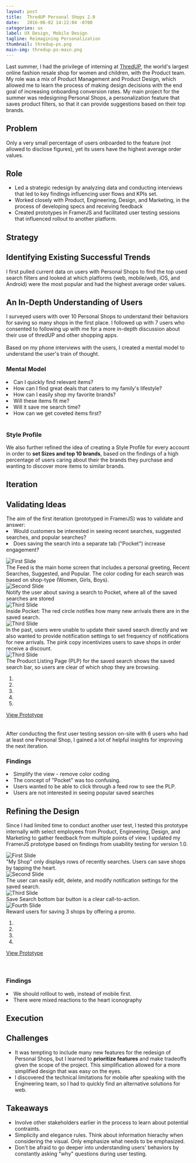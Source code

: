 ```yaml
---
layout: post
title:  ThredUP Personal Shops 2.0
date:   2016-06-02 14:22:04 -0700
categories: ux
label: UX Design, Mobile Design
tagline: Reimagining Personalization
thumbnail: thredup-ps.png
main-img: thredup-ps-main.png
---
```

<section>
    <p class="intro">Last summer, I had the privilege of interning at <a href="http://thredup.com" target="_blank">ThredUP</a>, the world's largest online fashion resale shop for women and children, with the Product team. My role was a mix of Product Management and Product Design, which allowed me to learn  the process of making design decisions with the end goal of increasing onboarding conversion rates. My main project for the summer was redesigning Personal Shops, a personalization feature that saves product filters, so that it can provide suggestions based on their top brands.</p>
</section>

<div class="row">
  <div class="col-md-6 project-problem">
  		<h2 class="block-title">Problem</h2>
  		  Only a very small percentage of users onboarded to the feature (not allowed to disclose figures), yet its users have the highest average order values.
  </div>
  <div class="col-md-6 project-role">
  	<h2 class="block-title">Role</h2>
      <ul>
      <li>Led a strategic redesign by analyzing data and conducting interviews that led to key findings influencing user flows and KPIs set.</li>
        <li>Worked closely with Product, Engineering, Design, and Marketing, in the process of developing specs and receiving feedback</li>
        <li>Created prototypes in FramerJS and facilitated user testing sessions that influenced rollout to another platform.</li>
      </ul>
  	</div>

</div>

<section>
<h1 class="group-title">Strategy</h1>
<h1 class="section-title">Identifying Existing Successful Trends</h1>
I first pulled current data on users with Personal Shops to find the top used search filters and looked at which platforms (web, mobile/web, iOS, and Android) were the most popular and had the highest average order values.
</section>

<section>
<h1 class="section-title">An In-Depth Understanding of Users</h1>
I surveyed users with over 10 Personal Shops to understand their behaviors for saving so many shops in the first place. I followed up with 7 users who consented to following up with me for a more in-depth discussion about their use of thredUP and other shopping apps.
<br>
<br>
Based on my phone interviews with the users, I created a mental model to understand the user's train of thought.
  <h3 class="subtitle">Mental Model</h3>
    <li>Can I quickly find relevant items?</li>
    <li>How can I find great deals that caters to my family's lifestyle?</li>
    <li>How can I easily shop my favorite brands?</li>
    <li>Will these items fit me?</li>
    <li>Will it save me search time?</li>
    <li>How can we get coveted items first?</li>
<br>
<p>
<h3 class="subtitle">Style Profile</h3>
We also further refined the idea of creating a Style Profile for every account in order to <strong>set Sizes and top 10 brands</strong>, based on the findings of a high percentage of users caring about their the brands they purchase and wanting to discover more items to similar brands.
</section>

<section>
<h1 class="group-title">Iteration</h1>
  <h1 class="section-title">Validating Ideas</h1>
The aim of the first iteration (prototyped in FramerJS) was to validate and answer:
<li>Would customers be interested in seeing recent searches, suggested searches, and popular searches?</li>
<li>Does saving the search into a separate tab ("Pocket") increase engagement?</li>
<p>
<div id="myCarousel" class="carousel slide" data-ride="carousel">
  <!-- Carousel indicators -->
  <!-- Wrapper for carousel items -->
  <div class="carousel-inner">
      <div class="item active">
          <img src="/img/portfolio/thredup-ps/v1-home.png" alt="First Slide">
          <div class="carousel-caption active">
          The Feed is the main home screen that includes a personal greeting, Recent Searches, Suggested, and Popular. The color coding for each search was based on shop-type (Women, Girls, Boys).
          </div>
      </div>
      <div class="item">
          <img src="/img/portfolio/thredup-ps/v1-popup.png" alt="Second Slide">
          <div class="carousel-caption active">
          Notify the user about saving a search to Pocket, where all of the saved searches are stored
          </div>
      </div>
      <div class="item">
          <img src="/img/portfolio/thredup-ps/v1-pocket.png" alt="Third Slide">
          <div class="carousel-caption active">
          Inside Pocket: The red circle notifies how many new arrivals there are in the saved search.
          </div>
      </div>
      <div class="item">
          <img src="/img/portfolio/thredup-ps/v1-pocketedit.png" alt="Third Slide">
          <div class="carousel-caption active">
          In the past, users were unable to update their saved search directly and we also wanted to provide notification settings to set frequency of notifications for new arrivals. The pink copy incentivizes users to save shops in order receive a discount.
          </div>
      </div>
      <div class="item">
          <img src="/img/portfolio/thredup-ps/v1-PLP.png" alt="Third Slide">
          <div class="carousel-caption active">
          The Product Listing Page (PLP) for the saved search shows the saved search bar, so users are clear of which shop they are browsing.
          </div>
      </div>
  </div>
  <ol class="carousel-indicators">
      <li data-target="#myCarousel" data-slide-to="0" class="active"></li>
      <li data-target="#myCarousel" data-slide-to="1"></li>
      <li data-target="#myCarousel" data-slide-to="2"></li>
      <li data-target="#myCarousel" data-slide-to="3"></li>
      <li data-target="#myCarousel" data-slide-to="4"></li>
  </ol>   
  <!-- Carousel controls -->
  <a class="carousel-control left" href="#myCarousel" data-slide="prev">
      <span class="glyphicon glyphicon-chevron-left"></span>
  </a>
  <a class="carousel-control right" href="#myCarousel" data-slide="next">
      <span class="glyphicon glyphicon-chevron-right"></span>
  </a>
</div>
<p>
<div class="cta">
  <a href="http://share.framerjs.com/y2r6k8czd5k7/" target="_blank">View Prototype</a>
</div>
<br>
<br>
After conducting the first user testing session on-site with 6 users who had at least one Personal Shop, I gained a lot of helpful insights for improving the next iteration.
<h3 class="subtitle">Findings</h3>
  <li>Simplify the view - remove color coding</li>
  <li>The concept of "Pocket" was too confusing.</li>
  <li>Users wanted to be able to click through a feed row to see the PLP.</li>
  <li>Users are not interested in seeing popular saved searches</li>
  <p>
  <p>

</section>

<section>
  <h1 class="section-title">Refining the Design</h1>
  Since I had limited time to conduct another user test, I tested this prototype internally with select employees from Product, Engineering, Design, and Marketing to gather feedback from multiple points of view. I updated my FramerJS prototype based on findings from usability testing for version 1.0.
  <p>
    <div id="v2Carousel" class="carousel slide" data-ride="carousel">
    <!-- Carousel indicators -->
    <!-- Wrapper for carousel items -->
    <div class="carousel-inner">
        <div class="item active">
            <img src="/img/portfolio/thredup-ps/v2-home.png" class="img-responsive" alt="First Slide">
            <div class="carousel-caption active">
            "My Shop" only displays rows of recently searches. Users can save shops by tapping the heart.
            </div>
        </div>
        <div class="item">
            <img src="/img/portfolio/thredup-ps/v2-edit.png" alt="Second Slide">
            <div class="carousel-caption active">
            The user can easily edit, delete, and modify notification settings for the saved search.
            </div>
        </div>
        <div class="item">
            <img src="/img/portfolio/thredup-ps/v2-PLPsave.png" alt="Third Slide">
            <div class="carousel-caption active">
           Save Search bottom bar button is a clear call-to-action.
            </div>
        </div>
        <div class="item">
            <img src="/img/portfolio/thredup-ps/v2-promo.png" alt="Fourth Slide">
            <div class="carousel-caption active">
            Reward users for saving 3 shops by offering a promo.
            </div>
        </div>
    </div>
    <ol class="carousel-indicators">
        <li data-target="#v2Carousel" data-slide-to="0" class="active"></li>
        <li data-target="#v2Carousel" data-slide-to="1"></li>
        <li data-target="#v2Carousel" data-slide-to="2"></li>
        <li data-target="#v2Carousel" data-slide-to="3"></li>
    </ol>   
    <!-- Carousel controls -->
    <a class="carousel-control left" href="#v2Carousel" data-slide="prev">
        <span class="glyphicon glyphicon-chevron-left"></span>
    </a>
    <a class="carousel-control right" href="#v2Carousel" data-slide="next">
        <span class="glyphicon glyphicon-chevron-right"></span>
    </a>
</div>
<p>
  <div class="cta">
    <a href="http://share.framerjs.com/daab0qd1fmzh/" target="_blank">View Prototype</a>
  </div>
  <br>
  <br>
  <h3 class="subtitle">Findings</h3>
    <li>We should rolllout to web, instead of mobile first.</li>
    <li>There were mixed reactions to the heart iconography</li>
</section>

<section>
<h1 class="group-title">Execution</h1>
<h1 class="section-title">Challenges</h1>
<ul>
  <li>It was tempting to include many new features for the redesign of Personal Shops, but I learned to <strong>prioritize features</strong> and make tradeoffs given the scope of the project. This simplification allowed for a more simplified design that was easy on the eyes.</li>
  <li>I discovered the technical limitations for mobile after speaking with the Engineering team, so I had to quickly find an alternative solutions for web.</li>
</ul>
</section>

<section>
<h1 class="section-title">Takeaways</h1>
<ul>
	<li>Involve other stakeholders earlier in the process to learn about potential contraints.</li>
	<li>Simplicity and elegance rules. Think about information hierachy when considering the visual. Only emphasize what needs to be emphasized. </li>
	<li>Don't be afraid to go deeper into understanding users' behaviors by constantly asking "why" questions during user testing.</li>
</ul>
</section>




<!-- {% highlight ruby %}
def print_hi(name)
  puts "Hi, #{name}"
end
print_hi('Tom')
#=> prints 'Hi, Tom' to STDOUT.
{% endhighlight %}

Check out the [Jekyll docs][jekyll-docs] for more info on how to get the most out of Jekyll. File all bugs/feature requests at [Jekyll’s GitHub repo][jekyll-gh]. If you have questions, you can ask them on [Jekyll Talk][jekyll-talk].

[jekyll-docs]: http://jekyllrb.com/docs/home
[jekyll-gh]:   https://github.com/jekyll/jekyll
[jekyll-talk]: https://talk.jekyllrb.com/ -->
